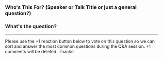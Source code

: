 ### Who's This For? (Speaker or Talk Title or just a general question?)



### What's the question?



<!-- if you could leave in the bit below the line, that'd help us out a lot, thanks! -->

---

Please use the +1 reaction button below to vote on this question so we can sort and answer the most common questions during the Q&A session. +1 comments will be deleted. Thanks!
